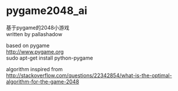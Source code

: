 # pygame2048_ai
基于pygame的2048小游戏  
written by pallashadow  

based on pygame  
http://www.pygame.org  
sudo apt-get install python-pygame  

algorithm inspired from  
http://stackoverflow.com/questions/22342854/what-is-the-optimal-algorithm-for-the-game-2048  
